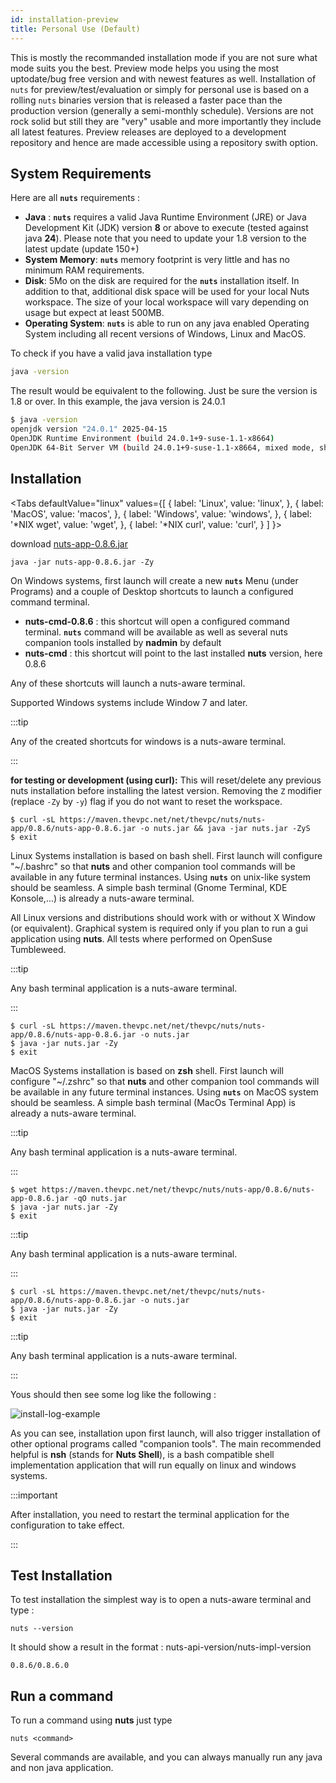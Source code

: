 ```yaml
---
id: installation-preview
title: Personal Use (Default)
---
```


This is mostly the recommanded installation mode if you are not sure what mode suits you the best. Preview mode helps you using the most uptodate/bug free version and with newest features as well.
Installation of `nuts` for preview/test/evaluation or simply for personal use is based on a rolling `nuts` binaries version that is released a faster pace than the production version (generally a semi-monthly schedule). Versions are not rock solid but still they are "very" usable and more importantly they include all latest features. Preview releases are deployed to a development repository and hence are made accessible using a repository swith option.

## System Requirements

Here are all **```nuts```** requirements :

- **Java** : **```nuts```** requires a valid Java Runtime Environment (JRE) or Java Development Kit (JDK) version **8** or above to execute (tested against java **24**). Please note that you need to update your 1.8 version to the latest update (update 150+)
- **System Memory**: **```nuts```** memory footprint is very little and has no minimum RAM requirements.
- **Disk**: 5Mo on the disk are required for the **```nuts```** installation itself. In addition to that, additional disk space will be used for your local Nuts workspace. The size of your local workspace will vary depending on usage but expect at least 500MB.
- **Operating System**: **```nuts```** is able to run on any java enabled Operating System including all recent versions of Windows, Linux and MacOS.

To check if you have a valid java installation type

```bash
java -version
```

The result would be equivalent to the following. Just be sure the version is 1.8 or over. In this example, 
the java version is 24.0.1

```bash
$ java -version
openjdk version "24.0.1" 2025-04-15
OpenJDK Runtime Environment (build 24.0.1+9-suse-1.1-x8664)
OpenJDK 64-Bit Server VM (build 24.0.1+9-suse-1.1-x8664, mixed mode, sharing)
```


## Installation


<Tabs
  defaultValue="linux"
  values={[
    { label: 'Linux', value: 'linux', },
    { label: 'MacOS', value: 'macos', },
    { label: 'Windows', value: 'windows', },
    { label: '*NIX wget', value: 'wget', },
    { label: '*NIX curl', value: 'curl', }
  ]
}>
<TabItem value="windows">

download [nuts-app-0.8.6.jar](https://maven.thevpc.net/net/thevpc/nuts/nuts-app/0.8.6/nuts-app-0.8.6.jar)
```
java -jar nuts-app-0.8.6.jar -Zy
```

On Windows systems, first launch will create a new **```nuts```** Menu (under Programs) and a couple of Desktop shortcuts to launch a configured command terminal.
- **nuts-cmd-0.8.6** : this shortcut will open a configured command terminal. **```nuts```** command will be available as well as several nuts companion tools installed by **nadmin** by default
- **nuts-cmd**       : this shortcut will point to the last installed **nuts** version, here 0.8.6  

Any of these shortcuts will launch a nuts-aware terminal.

Supported Windows systems include Window 7 and later.

:::tip

Any of the created shortcuts for windows is a nuts-aware terminal.

:::

</TabItem>
<TabItem value="linux">

__for testing or development (using curl):__
This will reset/delete any previous nuts installation before installing the latest version.
Removing the `Z` modifier (replace `-Zy` by `-y`) flag if you do not want to reset the workspace.
 
```
$ curl -sL https://maven.thevpc.net/net/thevpc/nuts/nuts-app/0.8.6/nuts-app-0.8.6.jar -o nuts.jar && java -jar nuts.jar -ZyS
$ exit
```

Linux Systems installation is based on bash shell. First launch will configure "~/.bashrc" so that **nuts** and other companion tool commands will be available in any future terminal instances.
Using **```nuts```** on unix-like system should be seamless. A simple bash terminal (Gnome Terminal, KDE Konsole,...) is already a nuts-aware terminal.

All Linux versions and distributions should work with or without X Window (or equivalent). Graphical system is required only if you plan to run a gui application using **nuts**.
All tests where performed on OpenSuse Tumbleweed.

:::tip

Any bash terminal application is a nuts-aware terminal.

:::

</TabItem>
<TabItem value="macos">

```
$ curl -sL https://maven.thevpc.net/net/thevpc/nuts/nuts-app/0.8.6/nuts-app-0.8.6.jar -o nuts.jar
$ java -jar nuts.jar -Zy
$ exit
```

MacOS Systems installation is based on **zsh** shell. First launch will configure "~/.zshrc" so that **nuts** and other companion tool commands will be available in any future terminal instances.
Using **```nuts```** on MacOS system should be seamless. A simple bash terminal (MacOs Terminal App) is already a nuts-aware terminal.

:::tip

Any bash terminal application is a nuts-aware terminal.

:::

</TabItem>
<TabItem value="wget">

```
$ wget https://maven.thevpc.net/net/thevpc/nuts/nuts-app/0.8.6/nuts-app-0.8.6.jar -qO nuts.jar
$ java -jar nuts.jar -Zy
$ exit
```

:::tip

Any bash terminal application is a nuts-aware terminal.

:::


</TabItem>
<TabItem value="curl">

```
$ curl -sL https://maven.thevpc.net/net/thevpc/nuts/nuts-app/0.8.6/nuts-app-0.8.6.jar -o nuts.jar
$ java -jar nuts.jar -Zy
$ exit
```

:::tip

Any bash terminal application is a nuts-aware terminal.

:::

</TabItem>


</Tabs>


Yous should then see some log like the following :

![install-log-example](assets/images/console/install-log-example.png)

As you can see, installation upon first launch, will also trigger installation of other optional programs called "companion tools".
The main recommended helpful is **nsh**  (stands for __Nuts Shell__), is a bash compatible shell implementation application that will run equally on linux and windows systems.

:::important

After installation, you need to restart the terminal application for the configuration to take effect.

:::


## Test Installation
To test installation the simplest way is to open a nuts-aware terminal and type : 

```
nuts --version
```

It should show a result in the format : nuts-api-version/nuts-impl-version

```
0.8.6/0.8.6.0
```

## Run a command

To run a command using **nuts** just type

```
nuts <command>
```

Several commands are available, and you can always manually run any java and non java application.
